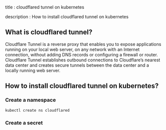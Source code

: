 
title : cloudflared tunnel on kubernetes

description : How to install cloudflared tunnel on kubernetes


## What is cloudflared tunnel?

Cloudflare Tunnel is a reverse proxy that enables you to expose applications running on your local web server, on any network with an Internet connection, without adding DNS records or configuring a firewall or router. Cloudflare Tunnel establishes outbound connections to Cloudflare’s nearest data center and creates secure tunnels between the data center and a locally running web server.

## How to install cloudflared tunnel on kubernetes?

### Create a namespace

```bash
kubectl create ns cloudflared
```

### Create a secret

```bash

